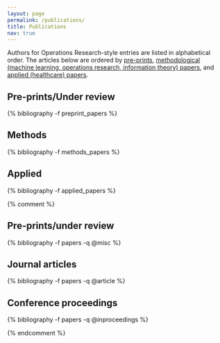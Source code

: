 ```yaml
---
layout: page
permalink: /publications/
title: Publications
nav: true
---
```



Authors for Operations Research-style entries are listed in alphabetical order. 
The articles below are ordered by <a href="#preprints">pre-prints</a>, <a href="#methods">methodological (machine learning, operations research, information theory) papers</a>, and <a href="#applied">applied (healthcare) papers</a>. 



<div class="publications">


<h2 id="preprints" class="year">Pre-prints/Under review</h2>
{% bibliography -f preprint_papers %}

<h2 id="methods" class="year">Methods</h2>
{% bibliography -f methods_papers %}

<h2 id="applied" class="year">Applied</h2>
{% bibliography -f applied_papers %}


{% comment %}

<h2 class="year">Pre-prints/under review</h2>
{% bibliography -f papers -q @misc %}

<h2 class="year">Journal articles</h2>
{% bibliography -f papers -q @article %}

<h2 class="year">Conference proceedings</h2>
{% bibliography -f papers -q @inproceedings %}


{% endcomment %}

</div>




